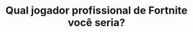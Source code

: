 ---
type: teste
title: Qual jogador profissional de Fortnite você seria?
game: Fortnite
image:
  name: Fortnite
  src: ../static/assets/images/fortnite-competitivo.jpeg
featured: true

questions:
  -
    id: 7d69e2d6-dded-4d73-8ee4-77f598218866
    title: Qual a sua escopeta favorita?
    options:
      -
        key: A
        text: Pump
      -
        key: B
        text: Tática
      -
        key: C
        text: Combate
      -
        key: D
        text: Tambor
  -
    id: de53b91e-fb9b-4885-9fce-f825ebbf1e6d
    title: Em qual temporada você começou a jogar?
    options:
      -
        key: A
        text: Temporada 1, 2 ou 3
      -
        key: B
        text: Temporada 4, 5 ou 6
      -
        key: C
        text: Temporada 7, 8 ou 9
      -
        key: D
        text:  'Capítulo 2: Temporada 1'
  -
    id: 40b52bc1-efb8-4d41-a47b-969b4378ff04
    title: Qual o seu time brasileiro preferido?
    options:
      -
        key: A
        text: Cloud 9
      -
        key: B
        text: The Boys
      -
        key: C
        text: RED Canids
      -
        key: D
        text: DC Team
  -
    id: 9d1ae521-5004-4ea8-a1b6-ca26e781a820
    title: Qual o seu spot favorito?
    options:
      -
        key: A
        text: Fontes Salgadas
      -
        key: B
        text: Parque Agradável
      -
        key: C
        text: Via do Varejo
      -
        key: D
        text: Pântano Glup
  -
    id: cc09d8a9-5c9c-450b-83d3-0908a02329d4
    title: Qual seu modo de jogo preferido?
    options:
      -
        key: A
        text: Solo
      -
        key: B
        text: Duo
      -
        key: C
        text: Trio
      -
        key: D
        text: Squad
        
result:
  statement:
    final: Você seria
    share: Eu seria %s! E você, qual pro player de Fortnite você seria?

  items:
    -
      id: b8d723ec-c8dd-4ca1-ad81-a634067bda08
      title: Igor "drakoNz" Fernandes
      image:
        name: Igor Fernandes
        src: ../static/assets/images/igor-fernandes.jpg
    -
      id: f7780242-43b0-4324-a33d-850cbb6f5082
      title: Nicolas "Nicks" Polonio
      image:
        name: Nicolas Polonio
        src: ../static/assets/images/nicolas-polonio.jpg
    -
      id: 252aa0f8-52c8-4195-8d7c-c0f26079d244
      title: Gabriel "MasteerXD" Marques
      image:
        name: Gabriel Marques
        src: ../static/assets/images/gabriel-marques.jpg
    -
      id: af197dcd-64ea-4097-b6e7-b0d4308b869e
      title: Patrick "blackoutz" Garcia
      image:
        name: Patrick Garcia
        src: ../static/assets/images/patrick-garcia.jpg
    -
      id: c97fe387-dba8-4484-8a0b-a6b4a57eee0b
      title: Leonardo "leleo" Dametto
      image:
        name: Leonardo Dametto
        src: ../static/assets/images/leonardo-dametto.jpg
    -
      id: d80019c7-e6d8-4237-ba01-f71a6dce9617
      title: Thales "Pulgaboy" Henrique
      image:
        name: Thales Henrique
        src: ../static/assets/images/thales-henrique.jpg
    -
      id: 214a8896-ef64-4677-9bf0-342ba736b618
      title: Rodrigo "Avlr" Avelar
      image:
        name: Rodrigo Avelar
        src: ../static/assets/images/rodrigo-avelar.jpg
    -
      id: fe7bd473-5c02-40e3-a917-3cdb01975b56
      title: Henrique "kurtz" Kurtz
      image:
        name: Henrique Kurtz
        src: ../static/assets/images/henrique-kurtz.jpg
    -
      id: a2da94ee-83d3-47de-bafb-18ed777d1979
      title: Fabio "Faah" Henrique
      image:
        name: Fabio Henrique
        src: ../static/assets/images/fabio-henrique.jpg
    -
      id: e9982abe-f587-4872-84dd-e80743ca1c2a
      title: Gustavo "technoviking46" Trevisan
      image:
        name: Gustavo Trevisan
        src: ../static/assets/images/gustavo-trevisan.jpg
---